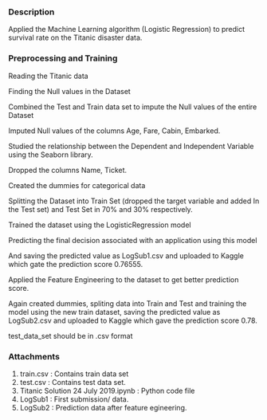 <b><h3>Description</h3></b>

Applied the Machine Learning algorithm (Logistic Regression) to predict survival rate on the Titanic disaster data.

<b><h3>Preprocessing and Training</h3></b>

Reading the Titanic data

Finding the Null values in the Dataset

Combined the Test and Train data set to impute the Null values of the entire Dataset

Imputed Null values of the columns Age, Fare, Cabin, Embarked.

Studied the relationship between the Dependent and Independent Variable using the Seaborn library.

Dropped the columns Name, Ticket.

Created the dummies for categorical data

Splitting the Dataset into Train Set (dropped the target variable and added In the Test set) and Test Set in 70% and 30% respectively.

Trained the dataset using the LogisticRegression model

Predicting the final decision associated with an application using this model

And saving the predicted value as LogSub1.csv and uploaded to Kaggle which gate the prediction score 0.76555.

Applied the Feature Engineering to the dataset to get better prediction score.

Again created dummies, spliting data into Train and Test and training the model using the new train dataset, saving the predicted value as LogSub2.csv and uploaded to Kaggle which gave the prediction score 0.78.

test_data_set should be in .csv format 

<b><h3>Attachments</h3></b>

1. train.csv : Contains train data set
2. test.csv : Contains test data set.
3. Titanic Solution 24 July 2019.ipynb : Python code file
4. LogSub1 : First submission/ data.
5. LogSub2 : Prediction data after feature egineering.
